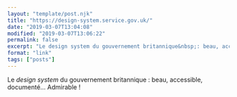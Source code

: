 ```yaml
---
layout: "template/post.njk"
title: "https://design-system.service.gov.uk/"
date: "2019-03-07T13:04:08"
modified: "2019-03-07T13:06:22"
permalink: false
excerpt: "Le design system du gouvernement britannique&nbsp;: beau, accessible, documenté… Admirable&nbsp;!"
format: "link"
tags: ["posts"]
---
```

Le _design system_ du gouvernement britannique&nbsp;: beau, accessible, documenté… Admirable&nbsp;!
